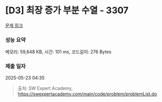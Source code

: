 # [D3] 최장 증가 부분 수열 - 3307 

[문제 링크](https://swexpertacademy.com/main/code/problem/problemDetail.do?contestProbId=AWBOKg-a6l0DFAWr) 

### 성능 요약

메모리: 59,648 KB, 시간: 101 ms, 코드길이: 276 Bytes

### 제출 일자

2025-05-23 04:35



> 출처: SW Expert Academy, https://swexpertacademy.com/main/code/problem/problemList.do